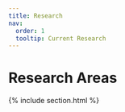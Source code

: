 ```yaml
---
title: Research
nav:
  order: 1
  tooltip: Current Research
---
```


# <i class="fas fa-microscope"></i>Research Areas&ensp;&nbsp;<i class="fas fa-flask"></i>

{% include section.html %}

